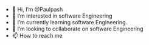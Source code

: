 - 👋 Hi, I’m @Paulpash
- 👀 I’m interested in software Engineering
- 🌱 I’m currently learning software Engineering.
- 💞️ I’m looking to collaborate on software Engineering
- 📫 How to reach me 

<!---
Paulpash/Paulpash is a ✨ special ✨ repository because its `README.md` (this file) appears on your GitHub profile.
You can click the Preview link to take a look at your changes.
--->
